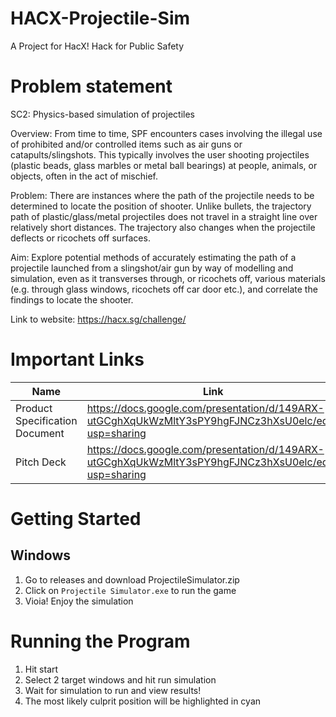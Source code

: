 # HACX-Projectile-Sim
A Project for HacX! Hack for Public Safety

# Problem statement
SC2: Physics-based simulation of projectiles

Overview:
From time to time, SPF encounters cases involving the illegal use of prohibited and/or controlled items such as air guns or catapults/slingshots. This typically involves the user shooting projectiles (plastic beads, glass marbles or metal ball bearings) at people, animals, or objects, often in the act of mischief.

Problem:
There are instances where the path of the projectile needs to be determined to locate the position of shooter. Unlike bullets, the trajectory path of plastic/glass/metal projectiles does not travel in a straight line over relatively short distances. The trajectory also changes when the projectile deflects or ricochets off surfaces.

Aim:
Explore potential methods of accurately estimating the path of a projectile launched from a slingshot/air gun by way of modelling and simulation, even as it transverses through, or ricochets off, various materials (e.g. through glass windows, ricochets off car door etc.), and correlate the findings to locate the shooter.

Link to website: https://hacx.sg/challenge/

# Important Links
| Name  | Link |
| ------------- | ------------- |
| Product Specification Document | https://docs.google.com/presentation/d/149ARX-utGCghXqUkWzMltY3sPY9hgFJNCz3hXsU0elc/edit?usp=sharing  |
| Pitch Deck  | https://docs.google.com/presentation/d/149ARX-utGCghXqUkWzMltY3sPY9hgFJNCz3hXsU0elc/edit?usp=sharing  |

# Getting Started
## Windows
1. Go to releases and download ProjectileSimulator.zip
2. Click on ```Projectile Simulator.exe``` to run the game
3. Vioia! Enjoy the simulation

# Running the Program
1. Hit start
2. Select 2 target windows and hit run simulation
3. Wait for simulation to run and view results!
4. The most likely culprit position will be highlighted in cyan
